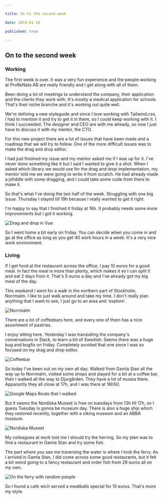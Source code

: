 ```yaml
---

title: On to the second week

date: 2019-01-10

published: true

---
```


## On to the second week

### Working

The first week is over. It was a very fun experience and the people working at ProReNata AB are really friendly and I get along with all of them.

Been doing a lot of meetings to understand the company, their application and the clients they work with. It's mostly a medical application for schools. That's their niche branche and it's working out quite well.

We're defining a new styleguide and since I love working with Tailwind.css, I had to mention it and try to get it in there, so I could keep working with it. I think I succeeded. The designer and CEO are with me already, so now I just have to discuss it with my mentor, the CTO.

For this new project there are a lot of issues that have been made and a roadmap that we will try to follow. One of the more difficult issues was to make the drag and drop editor.

I had just finished my issue and my mentor asked me if I was up for it. I've never done something like it but I said I wanted to give it a shot. When I asked which library we would use for the drag and drop implementation, my mentor told me we were going to write it from scratch. He had already made a jsfiddle with some dragging, and I could take some code from there to make it.

So that's what I've doing the last half of the week. Struggling with one big issue. Thursday I stayed till 19h because I really wanted to get it right. 

I'm happy to say that I finished it friday at 16h. It probably needs some more improvements but I got it working.

![Drag and drop in Vue](/images/vue-dragndrop.png)

So I went home a bit early on friday. You can decide when you come in and go at the office as long as you get 40 work hours in a week. It's a very nice work environment.

### Living

If I get food at the restaurant across the office, I pay 10 euros for a good meal. In fact the meal is more than plenty, which makes it so I can split it and eat 2 days from it. That's 5 euros a day and I've already got my big meal of the day.

This weekend I went for a walk in the northern part of Stockholm, Norrmalm. I like to just walk around and take my time. I don't really plan anything that I want to see, I just go to an area and 'explore'.

![Norrmalm](/images/norrmalm.jpg)

There are a lot of coffeebars here, and every one of them has a nice assortment of pastries.  

I enjoy sitting here. Yesterday I was translating the company's conversations in Slack, to learn a bit of Swedish. Seems there was a huge bug and bugfix on friday. Completely avoided that one since I was so focused on my drag and drop editor.

![Coffeebar](/images/coffeebar.jpg)

So today I've been out on my own all day. Walked from Gamla Stan all the way up to Norrmalm, visited some shops and stayed for a bit at a coffee bar, then I walked all the way to Djurgården. They have a lot of musea there. Apparantly they all close at 17h, and I was there at 16h50.

![Google Maps Route that I walked](/images/route-10feb.jpg)

But it seems the Nordiska Museet is free on tuesdays from 13h till 17h, so I guess Tuesday is gonna be museum day. There is also a huge ship which they restored recently, together with a viking museum and an ABBA museum.

![Nordiska Museet](/images/nordiskamuseet.jpg)

My colleagues at work told me I should try the herring. So my plan was to find a restaurant in Gamla Stan and try some fish.

The part where you see me traversing the water is where I took the ferry. 
As I arrived in Gamla Stan, I did come across some good restaurants, but it felt a bit weird going to a fancy restaurant and order fish from 28 euros all on my own. 

![On the ferry with random people](/images/ferry.jpg)

So I found a cafe wich served a meatballs special for 10 euros. That's more my style.
